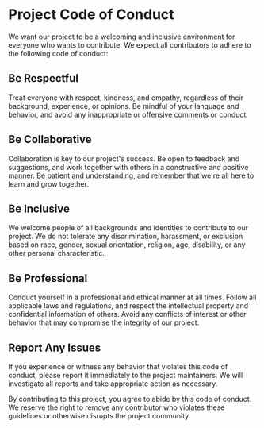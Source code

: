 # Project Code of Conduct

We want our project to be a welcoming and inclusive environment for everyone who wants to contribute. We expect all contributors to adhere to the following code of conduct:

## Be Respectful

Treat everyone with respect, kindness, and empathy, regardless of their background, experience, or opinions. Be mindful of your language and behavior, and avoid any inappropriate or offensive comments or conduct.

## Be Collaborative

Collaboration is key to our project's success. Be open to feedback and suggestions, and work together with others in a constructive and positive manner. Be patient and understanding, and remember that we're all here to learn and grow together.

## Be Inclusive

We welcome people of all backgrounds and identities to contribute to our project. We do not tolerate any discrimination, harassment, or exclusion based on race, gender, sexual orientation, religion, age, disability, or any other personal characteristic.

## Be Professional

Conduct yourself in a professional and ethical manner at all times. Follow all applicable laws and regulations, and respect the intellectual property and confidential information of others. Avoid any conflicts of interest or other behavior that may compromise the integrity of our project.

## Report Any Issues

If you experience or witness any behavior that violates this code of conduct, please report it immediately to the project maintainers. We will investigate all reports and take appropriate action as necessary.

By contributing to this project, you agree to abide by this code of conduct. We reserve the right to remove any contributor who violates these guidelines or otherwise disrupts the project community. 

